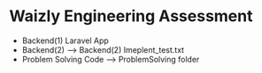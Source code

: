 # Waizly Engineering Assessment

- Backend(1) Laravel App
- Backend(2) --> Backend(2) Imeplent_test.txt
- Problem Solving Code --> ProblemSolving folder